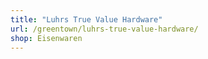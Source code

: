 ```yaml
---
title: "Luhrs True Value Hardware"
url: /greentown/luhrs-true-value-hardware/
shop: Eisenwaren
---
```

